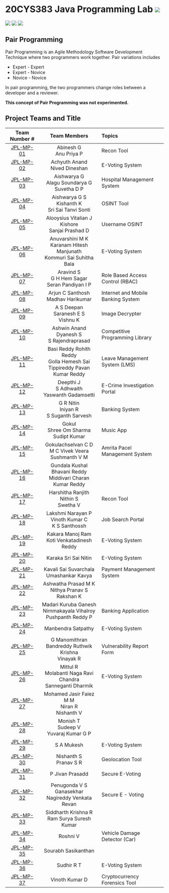 # 20CYS383 Java Programming Lab ![](https://img.shields.io/badge/Live-green)
![](https://img.shields.io/badge/Batch-21CYS-lightgreen) ![](https://img.shields.io/badge/UG-blue) ![](https://img.shields.io/badge/Subject-JPL-blue) <br/>

## Pair Programming

Pair Programming is an Agile Methodology Software Development Technique where two programmers work together. Pair variations includes
- Expert - Expert
- Expert - Novice
- Novice - Novice

In pair programming, the two programmers change roles between a developer and a reviewer.

**This concept of Pair Programming was not experimented.**

## Project Teams and Title

| Team Number # |   Team Members   | Topics | 
|:-------------:|:--------------------:|:-------|
|  [JPL-MP-01](Mini-Project/1) |  Abinesh G <br/> Anu Priya P | Recon Tool |  
|  [JPL-MP-02](Mini-Project/2) |  Achyuth Anand <br/> Nived Dineshan | E-Voting System |  
|  [JPL-MP-03](Mini-Project/3) |  Aishwarya G <br/> Alagu Soundarya G <br/> Suvetha D P | Hospital Management System | 
|  [JPL-MP-04](Mini-Project/4) |  Aishwarya G S <br/> Kishanth K <br/> Sri Sai Tanvi Sonti | OSINT Tool | 
|  [JPL-MP-05](Mini-Project/5) |  Alooysius Vitalian J <br/> Kishore <br/> Sanjai Prashad D | Username OSINT | 
|  [JPL-MP-06](Mini-Project/6) |  Anuvarshini M K <br/> Karanam Hitesh Manjunath <br/> Kommuri Sai Suhitha Bala | E-Voting System |  
|  [JPL-MP-07](Mini-Project/7) |  Aravind S <br/> G H Hem Sagar <br/> Seran Pandiyan I P | Role Based Access Control (RBAC) | 
|  [JPL-MP-08](Mini-Project/8) |  Arjun C Santhosh <br/> Madhav Harikumar | Internet and Mobile Banking System | 
|  [JPL-MP-09](Mini-Project/9) |  A S Deepan <br/> Saranesh E S <br/> Vishnu K | Image Decrypter | 
|  [JPL-MP-10](Mini-Project/10) | Ashwin Anand <br/> Dyanesh S <br/> S Rajendraprasad | Competitive Programming Library | 
|  [JPL-MP-11](Mini-Project/11) | Basi Reddy Rohith Reddy <br/> Golla Hemesh Sai <br/> Tippireddy Pavan Kumar Reddy | Leave Management System (LMS) |
|  [JPL-MP-12](Mini-Project/12) | Deepthi J <br/> S Adhwaith <br/> Yaswanth Gadamsetti | E-Crime Investigation Portal |
|  [JPL-MP-13](Mini-Project/13) | G R Nitin <br/> Iniyan R <br/> S Suganth Sarvesh | Banking System | 
|  [JPL-MP-14](Mini-Project/14) | Gokul <br/> Shree Om Sharma <br/> Sudipt Kumar | Music App | 
|  [JPL-MP-15](Mini-Project/15) | Gokulachselvan C D <br/>  M C Vivek Veera <br/> Sushmanth V M  | Amrita Pacel Management System | 
|  [JPL-MP-16](Mini-Project/16) | Gundala Kushal Bhavani Reddy <br/> Middivari Charan Kumar Reddy | | 
|  [JPL-MP-17](Mini-Project/17) | Harshitha Ranjith <br/> Nithin S <br/> Swetha V | Recon Tool |  
|  [JPL-MP-18](Mini-Project/18) | Lakshmi Narayan P <br/> Vinoth Kumar C <br/> K S Santhossh <br/>  | Job Search Portal | 
|  [JPL-MP-19](Mini-Project/19) | Kakara Manoj Ram <br/> Koti Venkatadinesh Reddy | E-Voting System | 
|  [JPL-MP-20](Mini-Project/20) | Karaka Sri Sai Nitin | E-Voting System |
|  [JPL-MP-21](Mini-Project/21) | Kavali Sai Suvarchala <br/> Umashankar Kavya | Payment Management System |  
|  [JPL-MP-22](Mini-Project/22) | Ashwatha Prasad M K <br/> Nithya Pranav S <br/> Rakshan K  | | 
|  [JPL-MP-23](Mini-Project/23) | Madari Kuruba Ganesh <br/>  Nimmakayala Vihalroy <br/> Pushpanth Reddy P | Banking Application | 
|  [JPL-MP-24](Mini-Project/24) | Manbendra Satpathy | E-Voting System | 
|  [JPL-MP-25](Mini-Project/25) | G Manomithran <br/> Bandreddy Ruthwik Krishna <br/> Vinayak R | Vulnerability Report Form | 
|  [JPL-MP-26](Mini-Project/26) | Mittul R <br/> Molabanti Naga Ravi Chandra <br/> Sanneganti Dharmik | E-Voting System | 
|  [JPL-MP-27](Mini-Project/27) | Mohamed Jasir Faiez M M <br/> Niran R <br/> Nishanth V  | |   
|  [JPL-MP-28](Mini-Project/28) | Monish T <br/> Sudeep V <br/> Yuvaraj Kumar G P | |  
|  [JPL-MP-29](Mini-Project/29) | S A Mukesh | E-Voting System | 
|  [JPL-MP-30](Mini-Project/30) | Nishanth S <br/> Pranav S R  | Geolocation Tool |
|  [JPL-MP-31](Mini-Project/31) | P Jivan Prasadd | Secure E-Voting | 
|  [JPL-MP-32](Mini-Project/32) | Penugonda V S Ganasekhar <br/> Nagireddy Venkata Revan | Secure E - Voting |
|  [JPL-MP-33](Mini-Project/33) | Siddharth Krishna R <br/> Ram Surya Suresh Kumar |  | 
|  [JPL-MP-34](Mini-Project/34) | Roshni V | Vehicle Damage Detector (Car) | 
|  [JPL-MP-35](Mini-Project/35) | Sourabh Sasikanthan  | | 
|  [JPL-MP-36](Mini-Project/36) | Sudhir R T | E-Voting System |  
|  [JPL-MP-37](Mini-Project/37) | Vinoth Kumar D | Cryptocurrency Forensics Tool | 









